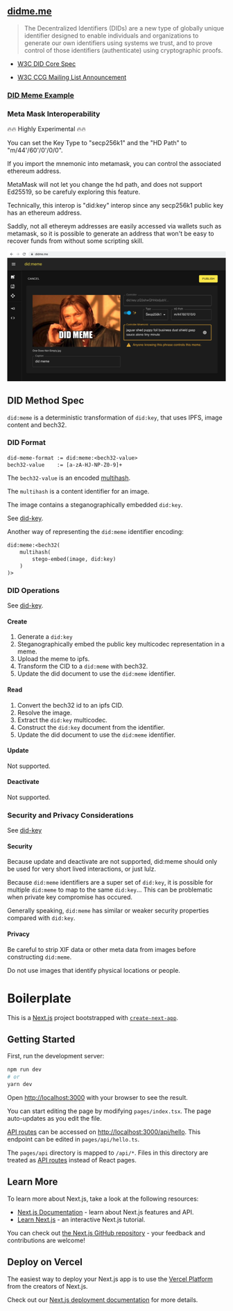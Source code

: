 ## [didme.me](https://didme.me)

> The Decentralized Identifiers (DIDs) are a new type of globally unique identifier designed to enable individuals and organizations to generate our own identifiers using systems we trust, and to prove control of those identifiers (authenticate) using cryptographic proofs.

- [W3C DID Core Spec](https://www.w3.org/TR/did-core/)

- [W3C CCG Mailing List Announcement](https://lists.w3.org/Archives/Public/public-credentials/2020Jul/0092.html)

### [DID Meme Example](https://didme.me/did:meme:1zgswzdje885tzr8408m37sjmaa0sthw265ty6hmwzmau48kd809zzrgra4w5w)

### Meta Mask Interoperability

🔥🔥 Highly Experimental 🔥🔥

You can set the Key Type to "secp256k1" and the "HD Path" to "m/44'/60'/0'/0/0".

If you import the mnemonic into metamask, you can control the associated ethereum address.

MetaMask will not let you change the hd path, and does not support Ed25519, so be carefuly exploring this feature.

Technically, this interop is "did:key" interop since any secp256k1 public key has an ethereum address.

Saddly, not all ethereym addresses are easily accessed via wallets such as metamask,
so it is possible to generate an address that won't be easy to recover funds from without some scripting skill.

<img src="./metamask-interop.png"/>

## DID Method Spec

`did:meme` is a deterministic transformation of `did:key`, that uses IPFS, image content and bech32.

### DID Format

```
did-meme-format := did:meme:<bech32-value>
bech32-value    := [a-zA-HJ-NP-Z0-9]+
```

The `bech32-value` is an encoded [multihash](https://multiformats.io/multihash/).

The `multihash` is a content identifier for an image.

The image contains a steganographically embedded `did:key`.

See [did-key](https://w3c-ccg.github.io/did-method-key/#format).

Another way of representing the `did:meme` identifier encoding:

```
did:meme:<bech32(
    multihash(
        stego-embed(image, did:key)
    )
)>
```

### DID Operations

See [did-key](https://w3c-ccg.github.io/did-method-key/#operations).

#### Create

1. Generate a `did:key`
2. Steganographically embed the public key multicodec representation in a meme.
3. Upload the meme to ipfs.
4. Transform the CID to a `did:meme` with bech32.
5. Update the did document to use the `did:meme` identifier.

#### Read

1. Convert the bech32 id to an ipfs CID.
2. Resolve the image.
3. Extract the `did:key` multicodec.
4. Construct the `did:key` document from the identifier.
5. Update the did document to use the `did:meme` identifier.

#### Update

Not supported.

#### Deactivate

Not supported.

### Security and Privacy Considerations

See [did-key](https://w3c-ccg.github.io/did-method-key/#security-and-privacy-considerations)

#### Security

Because update and deactivate are not supported, did:meme should only be used for very short lived interactions, or just lulz.

Because `did:meme` identifiers are a super set of `did:key`, it is possible for multiple `did:meme` to map to the same `did:key`... This can be problematic when private key compromise has occured.

Generally speaking, `did:meme` has similar or weaker security properties compared with `did:key`.

#### Privacy

Be careful to strip XIF data or other meta data from images before constructing `did:meme`.

Do not use images that identify physical locations or people.

# Boilerplate

This is a [Next.js](https://nextjs.org/) project bootstrapped with [`create-next-app`](https://github.com/vercel/next.js/tree/canary/packages/create-next-app).

## Getting Started

First, run the development server:

```bash
npm run dev
# or
yarn dev
```

Open [http://localhost:3000](http://localhost:3000) with your browser to see the result.

You can start editing the page by modifying `pages/index.tsx`. The page auto-updates as you edit the file.

[API routes](https://nextjs.org/docs/api-routes/introduction) can be accessed on [http://localhost:3000/api/hello](http://localhost:3000/api/hello). This endpoint can be edited in `pages/api/hello.ts`.

The `pages/api` directory is mapped to `/api/*`. Files in this directory are treated as [API routes](https://nextjs.org/docs/api-routes/introduction) instead of React pages.

## Learn More

To learn more about Next.js, take a look at the following resources:

- [Next.js Documentation](https://nextjs.org/docs) - learn about Next.js features and API.
- [Learn Next.js](https://nextjs.org/learn) - an interactive Next.js tutorial.

You can check out [the Next.js GitHub repository](https://github.com/vercel/next.js/) - your feedback and contributions are welcome!

## Deploy on Vercel

The easiest way to deploy your Next.js app is to use the [Vercel Platform](https://vercel.com/new?utm_medium=default-template&filter=next.js&utm_source=create-next-app&utm_campaign=create-next-app-readme) from the creators of Next.js.

Check out our [Next.js deployment documentation](https://nextjs.org/docs/deployment) for more details.
